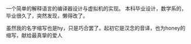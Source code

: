 一个简单的解释语言的编译器设计与虚拟机的实现。
本科毕业设计，数学系的，毕业很久了，突然发现，懒得改了。


虽然我的名字缩写也是hy，只是巧合罢了。起初它是汉念的音译，也为honey的缩写，献给最真挚的爱人
